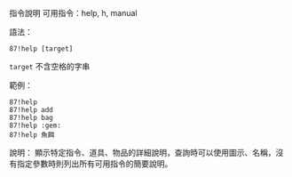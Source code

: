 指令說明
可用指令：help, h, manual

語法：
```
87!help [target]
```
`target` 不含空格的字串

範例：
```
87!help
87!help add
87!help bag
87!help :gem:
87!help 魚餌
```
說明：
顯示特定指令、道具、物品的詳細說明，查詢時可以使用圖示、名稱，沒有指定參數時則列出所有可用指令的簡要說明。
